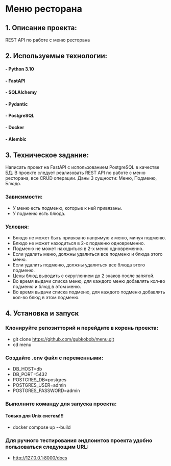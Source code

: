 # Меню ресторана

## 1. Описание проекта:
 REST API по работе с меню ресторана 
## 2. Используемые технологии:
#### - Python 3.10
#### - FastAPI
#### - SQLAlchemy
#### - Pydantic
#### - PostgreSQL
#### - Docker
#### - Alembic
## 3. Техническое задание:
Написать проект на FastAPI с использованием PostgreSQL в качестве БД. В проекте следует реализовать REST API по работе с меню ресторана, все CRUD операции. Даны 3 сущности: Меню, Подменю, Блюдо.

### Зависимости:
- У меню есть подменю, которые к ней привязаны.
- У подменю есть блюда.

### Условия:
- Блюдо не может быть привязано напрямую к меню, минуя подменю.
- Блюдо не может находиться в 2-х подменю одновременно.
- Подменю не может находиться в 2-х меню одновременно.
- Если удалить меню, должны удалиться все подменю и блюда этого меню.
- Если удалить подменю, должны удалиться все блюда этого подменю.
- Цены блюд выводить с округлением до 2 знаков после запятой.
- Во время выдачи списка меню, для каждого меню добавлять кол-во подменю и блюд в этом меню.
- Во время выдачи списка подменю, для каждого подменю добавлять кол-во блюд в этом подменю.


## 4. Установка и запуск
   
### Клонируйте репозитторий и перейдите в корень проекта:
- git clone https://github.com/gubkobob/menu.git
- cd menu
### Создайте .env файл с переменными:
  - DB_HOST=db
  - DB_PORT=5432
  - POSTGRES_DB=postgres
  - POSTGRES_USER=admin
  - POSTGRES_PASSWORD=admin

### Выполните команду для запуска проекта:
#### Только для Unix систем!!!
- docker compose up --build
### Для ручного тестирования эндпоинтов проекта удобно пользоваться следующим URL:
- http://127.0.0.1:8000/docs


